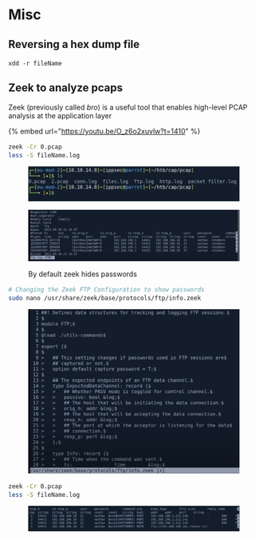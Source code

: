 # Misc

## Reversing a hex dump file

```
xdd -r fileName
```

## Zeek to analyze pcaps

Zeek (previously called _bro_) is a useful tool that enables high-level PCAP analysis at the application layer

{% embed url="https://youtu.be/O_z6o2xuvlw?t=1410" %}

```bash
zeek -Cr 0.pcap
less -S fileName.log
```

<figure><img src="../.gitbook/assets/image (590).png" alt=""><figcaption></figcaption></figure>

<figure><img src="../.gitbook/assets/image (336).png" alt=""><figcaption><p>By default zeek hides passwords</p></figcaption></figure>

```bash
# Changing the Zeek FTP Configuration to show passwords
sudo nano /usr/share/zeek/base/protocols/ftp/info.zeek
```

<figure><img src="../.gitbook/assets/image (328).png" alt=""><figcaption></figcaption></figure>

```bash
zeek -Cr 0.pcap
less -S fileName.log
```

<figure><img src="../.gitbook/assets/image (529).png" alt=""><figcaption></figcaption></figure>
